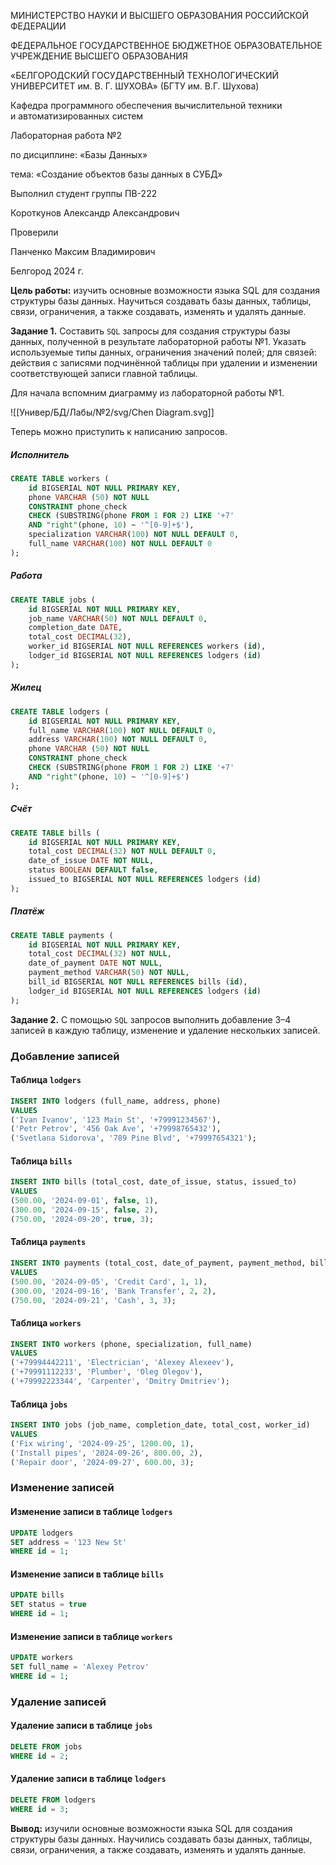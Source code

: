 <div class="title">
	<div class="header">
		<p>МИНИСТЕРСТВО НАУКИ И ВЫСШЕГО ОБРАЗОВАНИЯ РОССИЙСКОЙ ФЕДЕРАЦИИ</p>
		<p>ФЕДЕРАЛЬНОЕ ГОСУДАРСТВЕННОЕ БЮДЖЕТНОЕ ОБРАЗОВАТЕЛЬНОЕ УЧРЕЖДЕНИЕ ВЫСШЕГО ОБРАЗОВАНИЯ</p>
		<p class="header__university-name">«БЕЛГОРОДСКИЙ ГОСУДАРСТВЕННЫЙ ТЕХНОЛОГИЧЕСКИЙ УНИВЕРСИТЕТ им. В. Г. ШУХОВА» (БГТУ им. В.Г. Шухова)</p>
		<p>Кафедра программного обеспечения вычислительной техники и автоматизированных систем<p>
	</div>
	<div class="main">
		<p class="main__title">Лабораторная работа №2</p>
		<p class="main__subject">по дисциплине: «Базы Данных»</p>
		<p class="main__topic">тема: «Создание объектов базы данных в СУБД»</p>
	</div>
	<div class="footer">
		<div class="footer__student-info">
			<p class="footer__student-info__title">Выполнил студент группы ПВ-222</p>
			<p class="footer__student-info__item">Короткунов Александр Александрович</p>
		</div>
		<div class="footer__teachers-info">
			<p class="footer__teachers-info__title">Проверили</p>
			<p class="footer_teachers-info__item">Панченко Максим Владимирович</p>
		</div>
	</div>
	<div class="date">
		<p>Белгород 2024 г.</p>
	</div>
</div>

**Цель работы:** изучить основные возможности языка SQL для создания
структуры базы данных. Научиться создавать базы данных, таблицы, связи,
ограничения, а также создавать, изменять и удалять данные.

**Задание 1.** Составить `SQL` запросы для создания структуры базы данных, полученной в результате лабораторной работы №1. Указать используемые типы данных, ограничения значений полей; для связей: действия с записями подчинённой таблицы при удалении и изменении соответствующей записи главной таблицы.

Для начала вспомним диаграмму из лабораторной работы №1.

![[Универ/БД/Лабы/№2/svg/Chen Diagram.svg]]

Теперь можно приступить к написанию запросов. 
##### Исполнитель

```sql
CREATE TABLE workers (
	id BIGSERIAL NOT NULL PRIMARY KEY,
	phone VARCHAR (50) NOT NULL
	CONSTRAINT phone_check
	CHECK (SUBSTRING(phone FROM 1 FOR 2) LIKE '+7'
	AND "right"(phone, 10) ~ '^[0-9]+$'),
	specialization VARCHAR(100) NOT NULL DEFAULT 0,
	full_name VARCHAR(100) NOT NULL DEFAULT 0
);
```
##### Работа

```sql
CREATE TABLE jobs (
	id BIGSERIAL NOT NULL PRIMARY KEY,
	job_name VARCHAR(50) NOT NULL DEFAULT 0,
	completion_date DATE,
	total_cost DECIMAL(32),
	worker_id BIGSERIAL NOT NULL REFERENCES workers (id),
	lodger_id BIGSERIAL NOT NULL REFERENCES lodgers (id)
);
```
##### Жилец

```sql
CREATE TABLE lodgers (
	id BIGSERIAL NOT NULL PRIMARY KEY, 
	full_name VARCHAR(100) NOT NULL DEFAULT 0, 
	address VARCHAR(100) NOT NULL DEFAULT 0, 
	phone VARCHAR (50) NOT NULL
	CONSTRAINT phone_check
	CHECK (SUBSTRING(phone FROM 1 FOR 2) LIKE '+7'
	AND "right"(phone, 10) ~ '^[0-9]+$')
);
```
##### Счёт

```sql
CREATE TABLE bills (
	id BIGSERIAL NOT NULL PRIMARY KEY, 
	total_cost DECIMAL(32) NOT NULL DEFAULT 0,
	date_of_issue DATE NOT NULL, 
	status BOOLEAN DEFAULT false,
	issued_to BIGSERIAL NOT NULL REFERENCES lodgers (id)
);
```
##### Платёж

```sql
CREATE TABLE payments (
	id BIGSERIAL NOT NULL PRIMARY KEY,
	total_cost DECIMAL(32) NOT NULL, 
	date_of_payment DATE NOT NULL, 
	payment_method VARCHAR(50) NOT NULL,
	bill_id BIGSERIAL NOT NULL REFERENCES bills (id), 
	lodger_id BIGSERIAL NOT NULL REFERENCES lodgers (id)
);
```

**Задание 2.** С помощью `SQL` запросов выполнить добавление 3–4 записей в каждую таблицу, изменение и удаление нескольких записей.
### Добавление записей

#### Таблица `lodgers`

```sql
INSERT INTO lodgers (full_name, address, phone) 
VALUES 
('Ivan Ivanov', '123 Main St', '+79991234567'),
('Petr Petrov', '456 Oak Ave', '+79998765432'),
('Svetlana Sidorova', '789 Pine Blvd', '+79997654321');
```

#### Таблица `bills`

```sql
INSERT INTO bills (total_cost, date_of_issue, status, issued_to) 
VALUES 
(500.00, '2024-09-01', false, 1),
(300.00, '2024-09-15', false, 2),
(750.00, '2024-09-20', true, 3);
```

#### Таблица `payments`

```sql
INSERT INTO payments (total_cost, date_of_payment, payment_method, bill_id, lodger_id) 
VALUES 
(500.00, '2024-09-05', 'Credit Card', 1, 1),
(300.00, '2024-09-16', 'Bank Transfer', 2, 2),
(750.00, '2024-09-21', 'Cash', 3, 3);
```

#### Таблица `workers`

```sql
INSERT INTO workers (phone, specialization, full_name) 
VALUES 
('+79994442211', 'Electrician', 'Alexey Alexeev'),
('+79991112233', 'Plumber', 'Oleg Olegov'),
('+79992223344', 'Carpenter', 'Dmitry Dmitriev');
```

#### Таблица `jobs`
```sql
INSERT INTO jobs (job_name, completion_date, total_cost, worker_id) 
VALUES 
('Fix wiring', '2024-09-25', 1200.00, 1),
('Install pipes', '2024-09-26', 800.00, 2),
('Repair door', '2024-09-27', 600.00, 3);
```

### Изменение записей

#### Изменение записи в таблице `lodgers`

```sql
UPDATE lodgers 
SET address = '123 New St' 
WHERE id = 1;
```

#### Изменение записи в таблице `bills`

```sql
UPDATE bills 
SET status = true 
WHERE id = 1;
```

#### Изменение записи в таблице `workers`

```sql
UPDATE workers 
SET full_name = 'Alexey Petrov' 
WHERE id = 1;
```

### Удаление записей

#### Удаление записи в таблице `jobs`

```sql
DELETE FROM jobs 
WHERE id = 2;
```

#### Удаление записи в таблице `lodgers`

```sql
DELETE FROM lodgers 
WHERE id = 3;
```

**Вывод:** изучили основные возможности языка SQL для создания
структуры базы данных. Научились создавать базы данных, таблицы, связи,
ограничения, а также создавать, изменять и удалять данные.